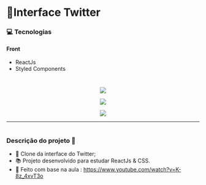 # 📌Interface Twitter

### 💻 Tecnologias

#### Front

- ReactJs
- Styled Components

#

<p align="center"><img src="https://i.ibb.co/X2q9Q1Q/desktop.png"/></p>
<p align="center"><img src="https://i.ibb.co/4TzcDrX/screenshot-localhost-3000-1594244400164.png"/></p>
<p align="center"><img src="https://i.ibb.co/d0bNzjD/screenshot-localhost-3000-1594244555469.png"/></p>

---

#

### Descrição do projeto 🚀

- 📙 Clone da interface do Twitter;
- 📚 Projeto desenvolvido para estudar ReactJs & CSS.
- 🚀 Feito com base na aula : https://www.youtube.com/watch?v=K-8z_4xvT3o

